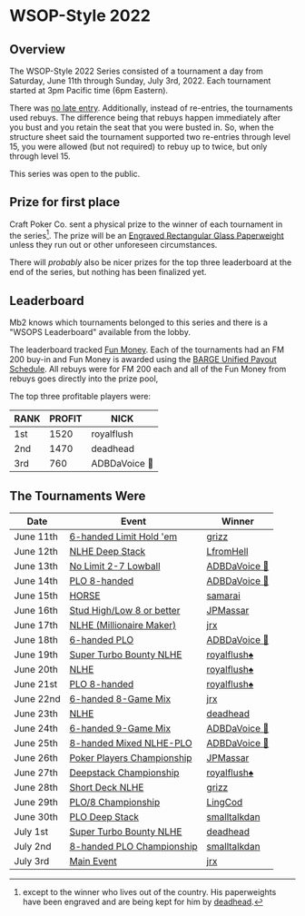 # WSOP-Style 2022

## Overview

The WSOP-Style 2022 Series consisted of a tournament a day from
Saturday, June 11th through Sunday, July 3rd, 2022.  Each tournament started
at 3pm Pacific time (6pm Eastern).

There was [no late
entry](https://github.com/ctm/mb2-doc/issues/183). Additionally,
instead of re-entries, the tournaments used rebuys.  The difference
being that rebuys happen immediately after you bust and you retain the
seat that you were busted in.  So, when the structure sheet said the
tournament supported two re-entries through level 15, you were
allowed (but not required) to rebuy up to twice, but only through
level 15.

This series was open to the public.

## Prize for first place

Craft Poker Co. sent a physical prize to the winner of each
tournament in the series[^1]. The prize will be an [Engraved Rectangular
Glass
Paperweight](https://www.trophies2go.com/engraved-rettangolo-glass-paperweight.html)
unless they run out or other unforeseen circumstances.

There will _probably_ also be nicer prizes for the top three
leaderboard at the end of the series, but nothing has been finalized yet.

## Leaderboard

Mb2 knows which tournaments belonged to this series and there is a
"WSOPS Leaderboard" available from the lobby.

The leaderboard tracked [Fun Money](../fun_money.md).  Each of the tournaments
had an FM 200 buy-in and Fun Money is awarded using the [BARGE Unified Payout
Schedule](../barge/payouts.md). All rebuys were for FM 200 each and all of
the Fun Money from rebuys goes directly into the prize pool,

The top three profitable players were:

|RANK|PROFIT|NICK|
|----|------|----|
|1st|1520|royalflush|
|2nd|1470|deadhead|
|3rd|760|ADBDaVoice 🎤|

## The Tournaments Were

|Date|Event|Winner|
|--|--|-|
|June 11th|[6-handed Limit Hold 'em](https://www.wsop.com/pdfs/structuresheets/structure_4943_20323.pdf)|[grizz](https://craftpoker.com/event/3404/player/9)|
|June 12th|[NLHE Deep Stack](https://www.wsop.com/pdfs/structuresheets/structure_4943_20325.pdf)|[LfromHell](https://craftpoker.com/event/3405/player/2)|
|June 13th|[No Limit 2-7 Lowball](https://www.wsop.com/pdfs/structuresheets/structure_4943_20329.pdf)|[ADBDaVoice 🎤](https://craftpoker.com/event/3406/player/26)|
|June 14th|[PLO 8-handed](https://www.wsop.com/pdfs/structuresheets/structure_4943_20330.pdf)|[ADBDaVoice 🎤](https://craftpoker.com/event/3407/player/26)|
|June 15th|[HORSE](https://www.wsop.com/pdfs/structuresheets/structure_4943_20332.pdf)|[samarai](https://craftpoker.com/event/3425/player/32)|
|June 16th|[Stud High/Low 8 or better](https://www.wsop.com/pdfs/structuresheets/structure_4943_20336.pdf)|[JPMassar](https://craftpoker.com/event/3426/player/14)|
|June 17th|[NLHE (Millionaire Maker)](https://www.wsop.com/pdfs/structuresheets/structure_4943_20337.pdf)|[jrx](https://craftpoker.com/event/3427/player/20)|
|June 18th|[6-handed PLO](https://www.wsop.com/pdfs/structuresheets/structure_4943_20339.pdf)|[ADBDaVoice 🎤](https://craftpoker.com/event/3428/player/26)|
|June 19th|[Super Turbo Bounty NLHE](https://www.wsop.com/pdfs/structuresheets/structure_4943_20341.pdf)|[royalflush♠️](https://craftpoker.com/event/3429/player/30)|
|June 20th|[NLHE](https://www.wsop.com/pdfs/structuresheets/structure_4943_20343.pdf)|[royalflush♠️](https://craftpoker.com/event/3451/player/30)|
|June 21st|[PLO 8-handed](https://www.wsop.com/pdfs/structuresheets/structure_4943_20345.pdf)|[royalflush♠️](https://craftpoker.com/event/3452/player/30)|
|June 22nd|[6-handed 8-Game Mix](https://www.wsop.com/pdfs/structuresheets/structure_4943_20348.pdf)|[jrx](https://craftpoker.com/event/3453/player/20)|
|June 23th|[NLHE](https://www.wsop.com/pdfs/structuresheets/structure_4943_20349.pdf)|[deadhead](https://craftpoker.com/event/3454/player/10)|
|June 24th|[6-handed 9-Game Mix](https://www.wsop.com/pdfs/structuresheets/structure_4943_20352.pdf)|[ADBDaVoice 🎤](https://craftpoker.com/event/3455/player/26)|
|June 25th|[8-handed Mixed NLHE-PLO](https://www.wsop.com/pdfs/structuresheets/structure_4943_20353.pdf)|[ADBDaVoice 🎤](https://craftpoker.com/event/3456/player/26)|
|June 26th|[Poker Players Championship](https://www.wsop.com/pdfs/structuresheets/structure_4943_20356.pdf)|[JPMassar](https://craftpoker.com/event/3457/player/14)|
|June 27th|[Deepstack Championship](https://www.wsop.com/pdfs/structuresheets/structure_4943_20357.pdf)|[royalflush♠️](https://craftpoker.com/event/3471/player/30)|
|June 28th|[Short Deck NLHE](https://www.wsop.com/pdfs/structuresheets/structure_4943_20360.pdf)|[grizz](https://craftpoker.com/event/3472/player/9)|
|June 29th|[PLO/8 Championship](https://www.wsop.com/pdfs/structuresheets/structure_4943_20363.pdf)|[LingCod](https://craftpoker.com/event/3473/player/18)|
|June 30th|[PLO Deep Stack](https://www.wsop.com/pdfs/structuresheets/structure_4943_20364.pdf)|[smalltalkdan](https://craftpoker.com/event/3474/player/6)|
|July 1st|[Super Turbo Bounty NLHE](https://www.wsop.com/pdfs/structuresheets/structure_4943_20367.pdf)|[deadhead](https://craftpoker.com/event/3547/player/10)|
|July 2nd|[8-handed PLO Championship](https://www.wsop.com/pdfs/structuresheets/structure_4943_20369.pdf)|[smalltalkdan](https://craftpoker.com/event/3476/player/6)|
|July 3rd|[Main Event](https://www.wsop.com/pdfs/structuresheets/structure_4943_20370.pdf)|[jrx](https://craftpoker.com/event/3477/player/20)|

[^1]: except to the winner who lives out of the country.  His
paperweights have been engraved and are being kept for him by
[deadhead](https://ctm.github.io/docs/yld/).
